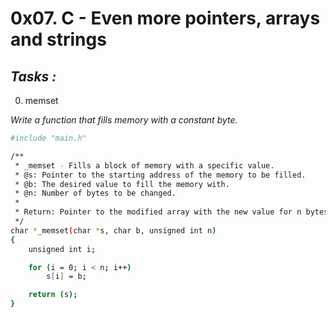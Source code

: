 # 0x07. C - Even more pointers, arrays and strings
## _Tasks :_
0. memset

_Write a function that fills memory with a constant byte._

```sh
#include "main.h"

/**
 * _memset - Fills a block of memory with a specific value.
 * @s: Pointer to the starting address of the memory to be filled.
 * @b: The desired value to fill the memory with.
 * @n: Number of bytes to be changed.
 *
 * Return: Pointer to the modified array with the new value for n bytes.
 */
char *_memset(char *s, char b, unsigned int n)
{
	unsigned int i;

	for (i = 0; i < n; i++)
		s[i] = b;

	return (s);
}
```
